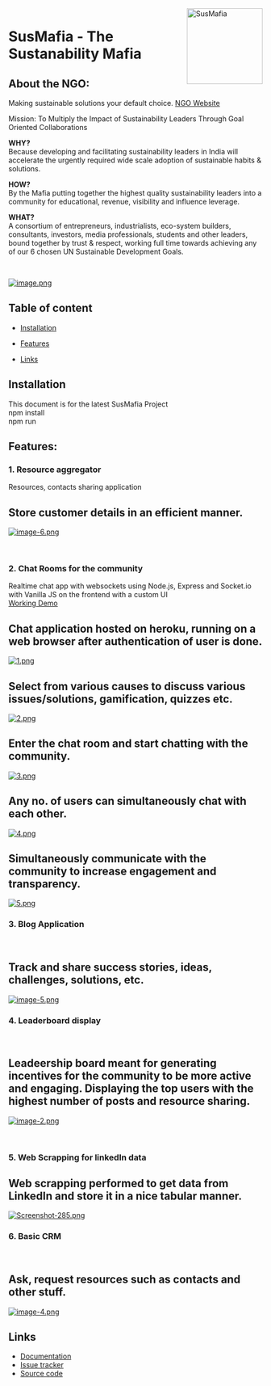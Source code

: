 <a href="www.susmafia.org">
    <img src="https://static.wixstatic.com/media/f84aa6_d11307b1ac9d4dd6b0ca18847009e060~mv2.png/v1/fill/w_625,h_625,al_c,q_90,usm_0.66_1.00_0.01,enc_auto/SusMafia%20Logo.png" style="width: 150px;" alt="SusMafia" title="SusMafia" align="right" height="150" width ="200" />
</a>

# SusMafia - The Sustanability Mafia
## About the NGO:
Making sustainable solutions your default choice. <a href="www.susmafia.org" target="_blank"> NGO Website</a>

Mission: To Multiply the Impact of Sustainability Leaders Through Goal Oriented Collaborations

<B>WHY?</B><BR>
Because developing and facilitating sustainability leaders in India will accelerate the urgently required wide scale adoption of sustainable
habits & solutions.

<B>HOW?</B><BR>
By the Mafia putting together the highest quality sustainability leaders into a community for educational, revenue, visibility and influence leverage.

<B>WHAT?</B><BR>
A consortium of entrepreneurs, industrialists, eco-system builders, consultants, investors, media professionals, students and other leaders, bound together by trust & respect, working full time towards achieving any of our 6 chosen UN Sustainable Development Goals.

<BR>
        
[![image.png](https://i.postimg.cc/rFxM3hG6/image.png)](https://postimg.cc/RNSknLbG)

## Table of content

- [Installation](#installation)

- [Features](#features)

- [Links](#links)

## Installation

This document is for the latest SusMafia Project
<br>
npm install
<br>
npm run
<br>

## Features:
### 1. Resource aggregator
Resources, contacts sharing application
<br>

## Store customer details in an efficient manner.

[![image-6.png](https://i.postimg.cc/KjHjfQMq/image-6.png)](https://postimg.cc/gL3GkV48)

<br>

### 2. Chat Rooms for the community

Realtime chat app with websockets using Node.js, Express and Socket.io with Vanilla JS on the frontend with a custom UI
<br>
<a href="https://chatapplicationcfg.herokuapp.com/index.html"> Working Demo </a>
<br>

## Chat application hosted on heroku, running on a web browser after authentication of user is done.

[![1.png](https://i.postimg.cc/nhT4KGP7/1.png)](https://postimg.cc/MnMfqVxK)
<br>

## Select from various causes to discuss various issues/solutions, gamification, quizzes etc.

[![2.png](https://i.postimg.cc/k54xTR0H/2.png)](https://postimg.cc/jDpw52d6)
<br>

##  Enter the chat room and start chatting with the community.

[![3.png](https://i.postimg.cc/dQdGNYfJ/3.png)](https://postimg.cc/Jtryt9mF)
<br>

##  Any no. of users can simultaneously chat with each other.
[![4.png](https://i.postimg.cc/KYwgQqrK/4.png)](https://postimg.cc/7C16ZNRD)
<br>

## Simultaneously communicate with the community to increase engagement and transparency.
[![5.png](https://i.postimg.cc/gjPLbx7m/5.png)](https://postimg.cc/0McypyxB)
<br>

### 3. Blog Application

<BR>

## Track and share success stories, ideas, challenges, solutions, etc.

[![image-5.png](https://i.postimg.cc/RVhntJHp/image-5.png)](https://postimg.cc/2Vp6R6Tn)
<BR>

### 4. Leaderboard display
<br>

##  Leadeership board meant for generating incentives for the community to be more active and engaging.  Displaying the top users with the highest number of posts and resource sharing.

[![image-2.png](https://i.postimg.cc/MpnSSqjF/image-2.png)](https://postimg.cc/JsCg3wxN)

<br>

### 5. Web Scrapping for linkedIn data

## Web scrapping performed to get data from LinkedIn and store it in a nice tabular manner.

[![Screenshot-285.png](https://i.postimg.cc/0QrCckX9/Screenshot-285.png)](https://postimg.cc/xJDHd2SZ)

### 6. Basic CRM

<br>

## Ask, request resources such as contacts and other stuff.

[![image-4.png](https://i.postimg.cc/nchq1w6k/image-4.png)](https://postimg.cc/QVvB8SN9)

## Links

* [Documentation](https://github.com/cfgblr22/team-22#susmafia---the-sustanability-mafia)
* [Issue tracker](https://github.com/cfgblr22/team-22/issues)
* [Source code](https://github.com/cfgblr22/team-22)
